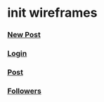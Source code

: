 # init wireframes

### [New Post](https://rachanastasia.github.io/init-wireframes/newPost.html)

### [Login](https://rachanastasia.github.io/init-wireframes/login.html)

### [Post](https://rachanastasia.github.io/init-wireframes/post.html)

### [Followers](https://rachanastasia.github.io/init-wireframes/followers.html)

